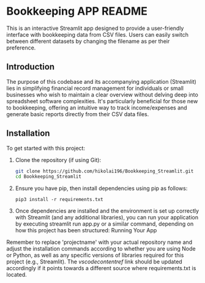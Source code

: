# Bookkeeping APP README

This is an interactive Streamlit app designed to provide a user-friendly interface with bookkeeping data from CSV files. Users can easily switch between different datasets by changing the filename as per their preference.

## Introduction
The purpose of this codebase and its accompanying application (Streamlit) lies in simplifying financial record management for individuals or small businesses who wish to maintain a clear overview without delving deep into spreadsheet software complexities. It's particularly beneficial for those new to bookkeeping, offering an intuitive way to track income/expenses and generate basic reports directly from their CSV data files.

## Installation
To get started with this project:
1. Clone the repository (if using Git):
   ```bash
   git clone https://github.com/hikolai196/Bookkeeping_Streamlit.git
   cd Bookkeeping_Streamlit
2. Ensure you have pip, then install dependencies using pip as follows:
    ```vash
    pip3 install -r requirements.txt
3.  Once dependencies are installed and the environment is set up correctly with Streamlit (and any additional libraries), you can run your application by executing streamlit run app.py or a similar command, depending on how this project has been structured: Running Your App

Remember to replace 'projectname' with your actual repository name and adjust the installation commands according to whether you are using Node or Python, as well as any specific versions of libraries required for this project (e.g., Streamlit). The _vscodecontentref_ link should be updated accordingly if it points towards a different source where requirements.txt is located.
